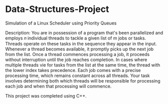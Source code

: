 # Data-Structures-Project

 Simulation of a Linux Scheduler using Priority Queues
 
Description:
You are in possession of a program that's been parallelized and employs 𝑛 individual threads to tackle a given list of m jobs or tasks. 
Threads operate on these tasks in the sequence they appear in the input. Whenever a thread becomes available, it promptly picks up the next job from the list. 
Once a thread commences processing a job, it proceeds without interruption until the job reaches completion. 
In cases where multiple threads vie for tasks from the list at the same time, the thread with the lower index takes precedence. 
Each job comes with a precise processing time, which remains constant across all threads. 
Your task involves determining both which threads will be responsible for processing each job and when that processing will commence.

This project was completed using C++. 

